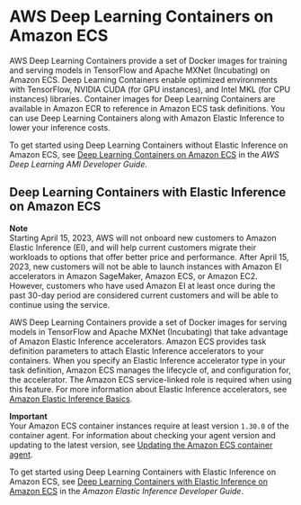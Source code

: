 # AWS Deep Learning Containers on Amazon ECS<a name="deep-learning-containers"></a>

AWS Deep Learning Containers provide a set of Docker images for training and serving models in TensorFlow and Apache MXNet \(Incubating\) on Amazon ECS\. Deep Learning Containers enable optimized environments with TensorFlow, NVIDIA CUDA \(for GPU instances\), and Intel MKL \(for CPU instances\) libraries\. Container images for Deep Learning Containers are available in Amazon ECR to reference in Amazon ECS task definitions\. You can use Deep Learning Containers along with Amazon Elastic Inference to lower your inference costs\.

To get started using Deep Learning Containers without Elastic Inference on Amazon ECS, see [Deep Learning Containers on Amazon ECS](https://docs.aws.amazon.com/dlami/latest/devguide/deep-learning-containers-ecs.html) in the *AWS Deep Learning AMI Developer Guide*\.

## Deep Learning Containers with Elastic Inference on Amazon ECS<a name="dlc-elastic-inference"></a>

**Note**  
Starting April 15, 2023, AWS will not onboard new customers to Amazon Elastic Inference \(EI\), and will help current customers migrate their workloads to options that offer better price and performance\. After April 15, 2023, new customers will not be able to launch instances with Amazon EI accelerators in Amazon SageMaker, Amazon ECS, or Amazon EC2\. However, customers who have used Amazon EI at least once during the past 30\-day period are considered current customers and will be able to continue using the service\. 

AWS Deep Learning Containers provide a set of Docker images for serving models in TensorFlow and Apache MXNet \(Incubating\) that take advantage of Amazon Elastic Inference accelerators\. Amazon ECS provides task definition parameters to attach Elastic Inference accelerators to your containers\. When you specify an Elastic Inference accelerator type in your task definition, Amazon ECS manages the lifecycle of, and configuration for, the accelerator\. The Amazon ECS service\-linked role is required when using this feature\. For more information about Elastic Inference accelerators, see [Amazon Elastic Inference Basics](https://docs.aws.amazon.com/elastic-inference/latest/developerguide/basics.html)\.

**Important**  
Your Amazon ECS container instances require at least version `1.30.0` of the container agent\. For information about checking your agent version and updating to the latest version, see [Updating the Amazon ECS container agent](ecs-agent-update.md)\.

To get started using Deep Learning Containers with Elastic Inference on Amazon ECS, see [Deep Learning Containers with Elastic Inference on Amazon ECS](https://docs.aws.amazon.com/elastic-inference/latest/developerguide/ei-dlc-ecs.html) in the *Amazon Elastic Inference Developer Guide*\.